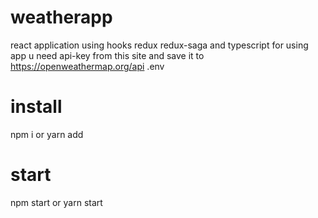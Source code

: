 # weatherapp

react application using hooks redux redux-saga and typescript
for using app u need api-key from this site and save it to https://openweathermap.org/api
.env

# install

npm i or yarn add

# start

npm start or yarn start
